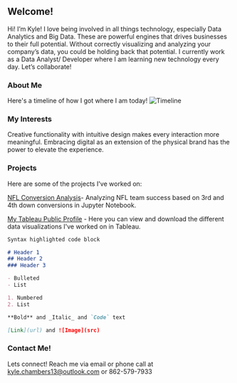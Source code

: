 ## Welcome!

Hi! I’m Kyle! I love being involved in all things technology, especially Data Analytics and Big Data. These are powerful engines that drives businesses to their full potential. Without correctly visualizing and analyzing your company’s data, you could be holding back that potential. I currently work as a Data Analyst/ Developer where I am learning new technology every day. Let’s collaborate!


### About Me
Here's a timeline of how I got where I am today!
![Timeline](https://user-images.githubusercontent.com/47094499/75714035-f0070e00-5c98-11ea-86e9-3f126c08c5b6.png)




### My Interests
Creative functionality with intuitive design makes every interaction more meaningful. Embracing digital as an extension of the physical brand has the power to elevate the experience.


### Projects

Here are some of the projects I've worked on:
  
[NFL Conversion Analysis](https://github.com/MyFriendKMC/Conversions/blob/master/NFL_conversions.ipynb)- Analyzing NFL team success based on 3rd and 4th down conversions in Jupyter Notebook.

[My Tableau Public Profile](https://public.tableau.com/profile/kyle.chambers) - Here you can view and download the different data visualizations I've worked on in Tableau. 



```markdown
Syntax highlighted code block

# Header 1
## Header 2
### Header 3

- Bulleted
- List

1. Numbered
2. List

**Bold** and _Italic_ and `Code` text

[Link](url) and ![Image](src)
```



### Contact Me!
Lets connect! Reach me via email or phone call at kyle.chambers13@outlook.com or 862-579-7933
